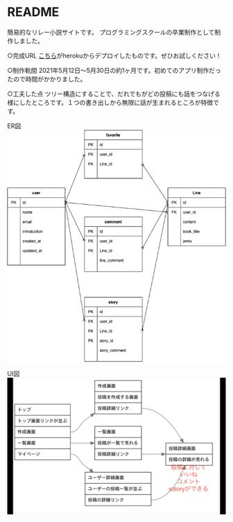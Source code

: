 # README

簡易的なリレー小説サイトです。
プログラミングスクールの卒業制作として制作しました。

○完成URL
<a href="https://relay-novel.herokuapp.com" target="_blank">こちら</a>がherokuからデプロイしたものです。ぜひお試しください！

○制作軌間
2021年5月12日〜5月30日の約1ヶ月です。初めてのアプリ制作だったので時間がかかりました。

○工夫した点
ツリー構造にすることで、だれでもがどの投稿にも話をつなげる様にしたところです。１つの書き出しから無限に話が生まれるところが特徴です。


ER図
<img src="./app/assets/images/er.png">

UI図
<img src="./app/assets/images/UI.png">
